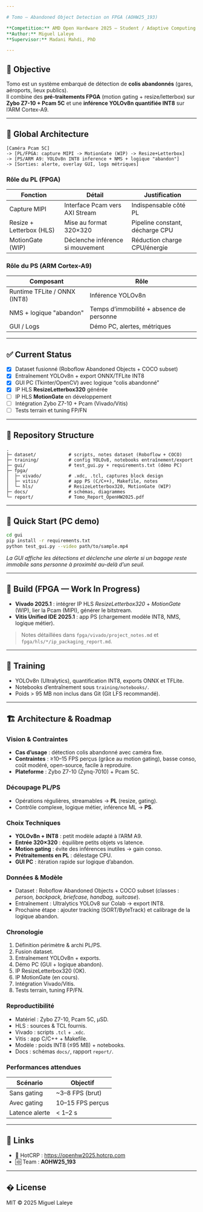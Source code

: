 ```yaml
---

# Tomo — Abandoned Object Detection on FPGA (AOHW25_193)

**Competition:** AMD Open Hardware 2025 — Student / Adaptive Computing  
**Author:** Miguel Laleye  
**Supervisor:** Madani Mahdi, PhD  

---
```


## 🎯 Objective
Tomo est un système embarqué de détection de **colis abandonnés** (gares, aéroports, lieux publics).  
Il combine des **pré-traitements FPGA** (motion gating + resize/letterbox) sur **Zybo Z7-10 + Pcam 5C** et une **inférence YOLOv8n quantifiée INT8** sur l’ARM Cortex-A9.  

---

## 🧱 Global Architecture
```
[Caméra Pcam 5C]
-> [PL/FPGA: capture MIPI -> MotionGate (WIP) -> Resize+Letterbox]
-> [PS/ARM A9: YOLOv8n INT8 inference + NMS + logique "abandon"]
-> [Sorties: alerte, overlay GUI, logs métriques]
```

### Rôle du PL (FPGA)
| Fonction | Détail | Justification |
|----------|--------|---------------|
| Capture MIPI | Interface Pcam vers AXI Stream | Indispensable côté PL |
| Resize + Letterbox (HLS) | Mise au format 320×320 | Pipeline constant, décharge CPU |
| MotionGate (WIP) | Déclenche inférence si mouvement | Réduction charge CPU/énergie |

### Rôle du PS (ARM Cortex-A9)
| Composant | Rôle |
|-----------|------|
| Runtime TFLite / ONNX (INT8) | Inférence YOLOv8n |
| NMS + logique "abandon" | Temps d’immobilité + absence de personne |
| GUI / Logs | Démo PC, alertes, métriques |

---

## ✅ Current Status
- [x] Dataset fusionné (Roboflow Abandoned Objects + COCO subset)  
- [x] Entraînement YOLOv8n + export ONNX/TFLite INT8  
- [x] GUI PC (Tkinter/OpenCV) avec logique “colis abandonné”  
- [x] IP HLS **ResizeLetterbox320** générée  
- [ ] IP HLS **MotionGate** en développement  
- [ ] Intégration Zybo Z7-10 + Pcam (Vivado/Vitis)  
- [ ] Tests terrain et tuning FP/FN  

---

## 📂 Repository Structure
```
.
├─ dataset/            # scripts, notes dataset (Roboflow + COCO)
├─ training/           # config YOLOv8, notebooks entraînement/export
├─ gui/                # test_gui.py + requirements.txt (démo PC)
├─ fpga/
│  ├─ vivado/          # .xdc, .tcl, captures block design
│  ├─ vitis/           # app PS (C/C++), Makefile, notes
│  └─ hls/             # ResizeLetterbox320, MotionGate (WIP)
├─ docs/               # schémas, diagrammes
└─ report/             # Tomo_Report_OpenHW2025.pdf
```

---

## 🚀 Quick Start (PC demo)
```bash
cd gui
pip install -r requirements.txt
python test_gui.py --video path/to/sample.mp4
```

*La GUI affiche les détections et déclenche une alerte si un bagage reste immobile sans personne à proximité au-delà d’un seuil.*

---

## 🔧 Build (FPGA — Work In Progress)

* **Vivado 2025.1** : intégrer IP HLS *ResizeLetterbox320* + *MotionGate* (WIP), lier la Pcam (MIPI), générer le bitstream.
* **Vitis Unified IDE 2025.1** : app PS (chargement modèle INT8, NMS, logique métier).

> Notes détaillées dans `fpga/vivado/project_notes.md` et `fpga/hls/*/ip_packaging_report.md`.

---

## 🧪 Training

* YOLOv8n (Ultralytics), quantification INT8, exports ONNX et TFLite.
* Notebooks d’entraînement sous `training/notebooks/`.
* Poids > 95 MB non inclus dans Git (Git LFS recommandé).

---

## 🏗 Architecture & Roadmap

### Vision & Contraintes

* **Cas d’usage** : détection colis abandonné avec caméra fixe.
* **Contraintes** : ≥10–15 FPS perçus (grâce au motion gating), basse conso, coût modéré, open-source, facile à reproduire.
* **Plateforme** : Zybo Z7-10 (Zynq-7010) + Pcam 5C.

### Découpage PL/PS

* Opérations régulières, streamables → **PL** (resize, gating).
* Contrôle complexe, logique métier, inférence ML → **PS**.

### Choix Techniques

* **YOLOv8n + INT8** : petit modèle adapté à l’ARM A9.
* **Entrée 320×320** : équilibre petits objets vs latence.
* **Motion gating** : évite des inférences inutiles → gain conso.
* **Prétraitements en PL** : délestage CPU.
* **GUI PC** : itération rapide sur logique d’abandon.

### Données & Modèle

* Dataset : Roboflow Abandoned Objects + COCO subset (classes : *person, backpack, briefcase, handbag, suitcase*).
* Entraînement : Ultralytics YOLOv8 sur Colab → export INT8.
* Prochaine étape : ajouter tracking (SORT/ByteTrack) et calibrage de la logique abandon.

### Chronologie

1. Définition périmètre & archi PL/PS.
2. Fusion dataset.
3. Entraînement YOLOv8n + exports.
4. Démo PC (GUI + logique abandon).
5. IP ResizeLetterbox320 (OK).
6. IP MotionGate (en cours).
7. Intégration Vivado/Vitis.
8. Tests terrain, tuning FP/FN.

### Reproductibilité

* Matériel : Zybo Z7-10, Pcam 5C, µSD.
* HLS : sources & TCL fournis.
* Vivado : scripts `.tcl` + `.xdc`.
* Vitis : app C/C++ + Makefile.
* Modèle : poids INT8 (≤95 MB) + notebooks.
* Docs : schémas `docs/`, rapport `report/`.

### Performances attendues

| Scénario       | Objectif         |
| -------------- | ---------------- |
| Sans gating    | ~3–8 FPS (brut)  |
| Avec gating    | 10–15 FPS perçus |
| Latence alerte | < 1–2 s          |

---

## 🔗 Links 
* 📝 HotCRP : https://openhw2025.hotcrp.com
* 🆔 Team : **AOHW25_193**

---

## � License

MIT © 2025 Miguel Laleye


